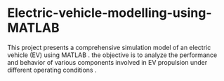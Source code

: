 # Electric-vehicle-modelling-using-MATLAB
This project presents a comprehensive simulation model of an electric vehicle (EV) using MATLAB . the objective is to analyze the performance and behavior of  various components involved in EV propulsion under different operating conditions . 
